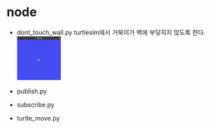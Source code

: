 # node


- dont_touch_wall.py
    turtlesim에서 거북이가 벽에 부딪히지 않도록 한다.
    <img src="node/image/dont_touch_wall.gif" width="100" height="100">
    <br>
- publish.py

- subscribe.py
    
- turtle_move.py

